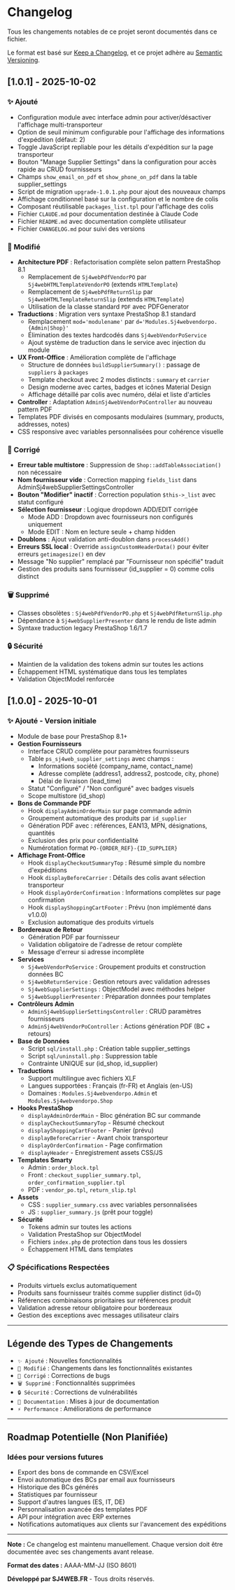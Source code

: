 # Changelog

Tous les changements notables de ce projet seront documentés dans ce fichier.

Le format est basé sur [Keep a Changelog](https://keepachangelog.com/fr/1.0.0/),
et ce projet adhère au [Semantic Versioning](https://semver.org/lang/fr/).

## [1.0.1] - 2025-10-02

### ✨ Ajouté
- Configuration module avec interface admin pour activer/désactiver l'affichage multi-transporteur
- Option de seuil minimum configurable pour l'affichage des informations d'expédition (défaut: 2)
- Toggle JavaScript repliable pour les détails d'expédition sur la page transporteur
- Bouton "Manage Supplier Settings" dans la configuration pour accès rapide au CRUD fournisseurs
- Champs `show_email_on_pdf` et `show_phone_on_pdf` dans la table supplier_settings
- Script de migration `upgrade-1.0.1.php` pour ajout des nouveaux champs
- Affichage conditionnel basé sur la configuration et le nombre de colis
- Composant réutilisable `packages_list.tpl` pour l'affichage des colis
- Fichier `CLAUDE.md` pour documentation destinée à Claude Code
- Fichier `README.md` avec documentation complète utilisateur
- Fichier `CHANGELOG.md` pour suivi des versions

### 🔧 Modifié
- **Architecture PDF** : Refactorisation complète selon pattern PrestaShop 8.1
  - Remplacement de `Sj4webPdfVendorPO` par `Sj4webHTMLTemplateVendorPO` (extends `HTMLTemplate`)
  - Remplacement de `Sj4webPdfReturnSlip` par `Sj4webHTMLTemplateReturnSlip` (extends `HTMLTemplate`)
  - Utilisation de la classe standard `PDF` avec PDFGenerator
- **Traductions** : Migration vers syntaxe PrestaShop 8.1 standard
  - Remplacement `mod='modulename'` par `d='Modules.Sj4webvendorpo.{Admin|Shop}'`
  - Élimination des textes hardcodés dans `Sj4webVendorPoService`
  - Ajout système de traduction dans le service avec injection du module
- **UX Front-Office** : Amélioration complète de l'affichage
  - Structure de données `buildSupplierSummary()` : passage de `suppliers` à `packages`
  - Template checkout avec 2 modes distincts : `summary` et `carrier`
  - Design moderne avec cartes, badges et icônes Material Design
  - Affichage détaillé par colis avec numéro, délai et liste d'articles
- **Controller** : Adaptation `AdminSj4webVendorPoController` au nouveau pattern PDF
- Templates PDF divisés en composants modulaires (summary, products, addresses, notes)
- CSS responsive avec variables personnalisées pour cohérence visuelle

### 🐛 Corrigé
- **Erreur table multistore** : Suppression de `Shop::addTableAssociation()` non nécessaire
- **Nom fournisseur vide** : Correction mapping `fields_list` dans AdminSj4webSupplierSettingsController
- **Bouton "Modifier" inactif** : Correction population `$this->_list` avec statut configuré
- **Sélection fournisseur** : Logique dropdown ADD/EDIT corrigée
  - Mode ADD : Dropdown avec fournisseurs non configurés uniquement
  - Mode EDIT : Nom en lecture seule + champ hidden
- **Doublons** : Ajout validation anti-doublon dans `processAdd()`
- **Erreurs SSL local** : Override `assignCustomHeaderData()` pour éviter erreurs `getimagesize()` en dev
- Message "No supplier" remplacé par "Fournisseur non spécifié" traduit
- Gestion des produits sans fournisseur (id_supplier = 0) comme colis distinct

### 🗑️ Supprimé
- Classes obsolètes : `Sj4webPdfVendorPO.php` et `Sj4webPdfReturnSlip.php`
- Dépendance à `Sj4webSupplierPresenter` dans le rendu de liste admin
- Syntaxe traduction legacy PrestaShop 1.6/1.7

### 🔒 Sécurité
- Maintien de la validation des tokens admin sur toutes les actions
- Échappement HTML systématique dans tous les templates
- Validation ObjectModel renforcée

## [1.0.0] - 2025-10-01

### ✨ Ajouté - Version initiale
- Module de base pour PrestaShop 8.1+
- **Gestion Fournisseurs**
  - Interface CRUD complète pour paramètres fournisseurs
  - Table `ps_sj4web_supplier_settings` avec champs :
    - Informations société (company_name, contact_name)
    - Adresse complète (address1, address2, postcode, city, phone)
    - Délai de livraison (lead_time)
  - Statut "Configuré" / "Non configuré" avec badges visuels
  - Scope multistore (id_shop)
- **Bons de Commande PDF**
  - Hook `displayAdminOrderMain` sur page commande admin
  - Groupement automatique des produits par `id_supplier`
  - Génération PDF avec : références, EAN13, MPN, désignations, quantités
  - Exclusion des prix pour confidentialité
  - Numérotation format `PO-{ORDER_REF}-{ID_SUPPLIER}`
- **Affichage Front-Office**
  - Hook `displayCheckoutSummaryTop` : Résumé simple du nombre d'expéditions
  - Hook `displayBeforeCarrier` : Détails des colis avant sélection transporteur
  - Hook `displayOrderConfirmation` : Informations complètes sur page confirmation
  - Hook `displayShoppingCartFooter` : Prévu (non implémenté dans v1.0.0)
  - Exclusion automatique des produits virtuels
- **Bordereaux de Retour**
  - Génération PDF par fournisseur
  - Validation obligatoire de l'adresse de retour complète
  - Message d'erreur si adresse incomplète
- **Services**
  - `Sj4webVendorPoService` : Groupement produits et construction données BC
  - `Sj4webReturnService` : Gestion retours avec validation adresses
  - `Sj4webSupplierSettings` : ObjectModel avec méthodes helper
  - `Sj4webSupplierPresenter` : Préparation données pour templates
- **Contrôleurs Admin**
  - `AdminSj4webSupplierSettingsController` : CRUD paramètres fournisseurs
  - `AdminSj4webVendorPoController` : Actions génération PDF (BC + retours)
- **Base de Données**
  - Script `sql/install.php` : Création table supplier_settings
  - Script `sql/uninstall.php` : Suppression table
  - Contrainte UNIQUE sur (id_shop, id_supplier)
- **Traductions**
  - Support multilingue avec fichiers XLF
  - Langues supportées : Français (fr-FR) et Anglais (en-US)
  - Domaines : `Modules.Sj4webvendorpo.Admin` et `Modules.Sj4webvendorpo.Shop`
- **Hooks PrestaShop**
  - `displayAdminOrderMain` - Bloc génération BC sur commande
  - `displayCheckoutSummaryTop` - Résumé checkout
  - `displayShoppingCartFooter` - Panier (prévu)
  - `displayBeforeCarrier` - Avant choix transporteur
  - `displayOrderConfirmation` - Page confirmation
  - `displayHeader` - Enregistrement assets CSS/JS
- **Templates Smarty**
  - Admin : `order_block.tpl`
  - Front : `checkout_supplier_summary.tpl`, `order_confirmation_supplier.tpl`
  - PDF : `vendor_po.tpl`, `return_slip.tpl`
- **Assets**
  - CSS : `supplier_summary.css` avec variables personnalisées
  - JS : `supplier_summary.js` (prêt pour toggle)
- **Sécurité**
  - Tokens admin sur toutes les actions
  - Validation PrestaShop sur ObjectModel
  - Fichiers `index.php` de protection dans tous les dossiers
  - Échappement HTML dans templates

### 📋 Spécifications Respectées
- Produits virtuels exclus automatiquement
- Produits sans fournisseur traités comme supplier distinct (id=0)
- Références combinaisons prioritaires sur références produit
- Validation adresse retour obligatoire pour bordereaux
- Gestion des exceptions avec messages utilisateur clairs

---

## Légende des Types de Changements

- `✨ Ajouté` : Nouvelles fonctionnalités
- `🔧 Modifié` : Changements dans les fonctionnalités existantes
- `🐛 Corrigé` : Corrections de bugs
- `🗑️ Supprimé` : Fonctionnalités supprimées
- `🔒 Sécurité` : Corrections de vulnérabilités
- `📝 Documentation` : Mises à jour de documentation
- `⚡ Performance` : Améliorations de performance

---

## Roadmap Potentielle (Non Planifiée)

### Idées pour versions futures
- Export des bons de commande en CSV/Excel
- Envoi automatique des BCs par email aux fournisseurs
- Historique des BCs générés
- Statistiques par fournisseur
- Support d'autres langues (ES, IT, DE)
- Personnalisation avancée des templates PDF
- API pour intégration avec ERP externes
- Notifications automatiques aux clients sur l'avancement des expéditions

---

**Note :** Ce changelog est maintenu manuellement. Chaque version doit être documentée avec ses changements avant release.

**Format des dates :** AAAA-MM-JJ (ISO 8601)

**Développé par SJ4WEB.FR** - Tous droits réservés.
